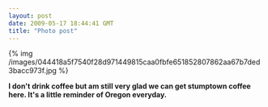 ```yaml
---
layout: post
date: 2009-05-17 18:44:41 GMT
title: "Photo post"
---
```

{% img /images/044418a5f7540f28d971449815caa0fbfe651852807862aa67b7ded3bacc973f.jpg %}

<b>I don't drink coffee but am still very glad we can get stumptown coffee here. It's a little reminder of Oregon everyday.</b>